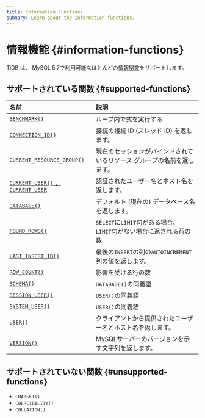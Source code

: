 ```yaml
---
title: Information Functions
summary: Learn about the information functions.
---
```


# 情報機能 {#information-functions}

TiDB は、 MySQL 5.7で利用可能なほとんどの[<a href="https://dev.mysql.com/doc/refman/5.7/en/information-functions.html">情報関数</a>](https://dev.mysql.com/doc/refman/5.7/en/information-functions.html)をサポートします。

## サポートされている関数 {#supported-functions}

| 名前                                                                                                                                                                                                                                   | 説明                                            |
| :----------------------------------------------------------------------------------------------------------------------------------------------------------------------------------------------------------------------------------- | :-------------------------------------------- |
| [<a href="https://dev.mysql.com/doc/refman/5.7/en/information-functions.html#function_benchmark">`BENCHMARK()`</a>](https://dev.mysql.com/doc/refman/5.7/en/information-functions.html#function_benchmark)                           | ループ内で式を実行する                                   |
| [<a href="https://dev.mysql.com/doc/refman/5.7/en/information-functions.html#function_connection-id">`CONNECTION_ID()`</a>](https://dev.mysql.com/doc/refman/5.7/en/information-functions.html#function_connection-id)               | 接続の接続 ID (スレッド ID) を返します。                     |
| `CURRENT_RESOURCE_GROUP()`                                                                                                                                                                                                           | 現在のセッションがバインドされているリソース グループの名前を返します。          |
| [<a href="https://dev.mysql.com/doc/refman/5.7/en/information-functions.html#function_current-user">`CURRENT_USER()` 、 `CURRENT_USER`</a>](https://dev.mysql.com/doc/refman/5.7/en/information-functions.html#function_current-user) | 認証されたユーザー名とホスト名を返します。                         |
| [<a href="https://dev.mysql.com/doc/refman/5.7/en/information-functions.html#function_database">`DATABASE()`</a>](https://dev.mysql.com/doc/refman/5.7/en/information-functions.html#function_database)                              | デフォルト (現在の) データベース名を返します。                     |
| [<a href="https://dev.mysql.com/doc/refman/5.7/en/information-functions.html#function_found-rows">`FOUND_ROWS()`</a>](https://dev.mysql.com/doc/refman/5.7/en/information-functions.html#function_found-rows)                        | `SELECT`に`LIMIT`句がある場合、 `LIMIT`句がない場合に返される行の数 |
| [<a href="https://dev.mysql.com/doc/refman/5.7/en/information-functions.html#function_last-insert-id">`LAST_INSERT_ID()`</a>](https://dev.mysql.com/doc/refman/5.7/en/information-functions.html#function_last-insert-id)            | 最後の`INSERT`の列の`AUTOINCREMENT`列の値を返します。        |
| [<a href="https://dev.mysql.com/doc/refman/5.7/en/information-functions.html#function_row-count">`ROW_COUNT()`</a>](https://dev.mysql.com/doc/refman/5.7/en/information-functions.html#function_row-count)                           | 影響を受ける行の数                                     |
| [<a href="https://dev.mysql.com/doc/refman/5.7/en/information-functions.html#function_schema">`SCHEMA()`</a>](https://dev.mysql.com/doc/refman/5.7/en/information-functions.html#function_schema)                                    | `DATABASE()`の同義語                              |
| [<a href="https://dev.mysql.com/doc/refman/5.7/en/information-functions.html#function_session-user">`SESSION_USER()`</a>](https://dev.mysql.com/doc/refman/5.7/en/information-functions.html#function_session-user)                  | `USER()`の同義語                                  |
| [<a href="https://dev.mysql.com/doc/refman/5.7/en/information-functions.html#function_system-user">`SYSTEM_USER()`</a>](https://dev.mysql.com/doc/refman/5.7/en/information-functions.html#function_system-user)                     | `USER()`の同義語                                  |
| [<a href="https://dev.mysql.com/doc/refman/5.7/en/information-functions.html#function_user">`USER()`</a>](https://dev.mysql.com/doc/refman/5.7/en/information-functions.html#function_user)                                          | クライアントから提供されたユーザー名とホスト名を返します。                 |
| [<a href="https://dev.mysql.com/doc/refman/5.7/en/information-functions.html#function_version">`VERSION()`</a>](https://dev.mysql.com/doc/refman/5.7/en/information-functions.html#function_version)                                 | MySQLサーバーのバージョンを示す文字列を返します。                   |

## サポートされていない関数 {#unsupported-functions}

-   `CHARSET()`
-   `COERCIBILITY()`
-   `COLLATION()`
